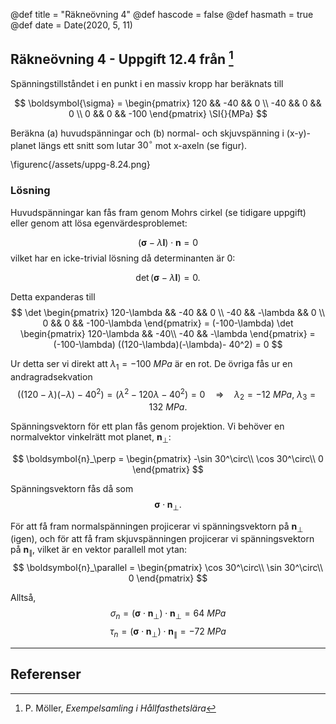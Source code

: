@def title = "Räkneövning 4"
@def hascode = false
@def hasmath = true
@def date = Date(2020, 5, 11)

## Räkneövning 4 - Uppgift 12.4 från [^moller]

Spänningstillståndet i en punkt i en massiv kropp har beräknats till

$$
\boldsymbol{\sigma} = \begin{pmatrix}
120 && -40 && 0 \\
-40 && 0 && 0 \\
0 && 0 && -100
\end{pmatrix} \SI{}{MPa}
$$

Beräkna (a) huvudspänningar och (b) normal- och skjuvspänning i (x-y)-planet längs ett snitt som lutar $30^\circ$ mot x-axeln (se figur).

\figurenc{/assets/uppg-8.24.png}

### Lösning

Huvudspänningar kan fås fram genom Mohrs cirkel (se tidigare uppgift) eller genom att lösa egenvärdesproblemet:

$$
(\boldsymbol{\sigma} - \lambda \boldsymbol{I}) \cdot \boldsymbol{n} = 0
$$
vilket har en icke-trivial lösning då determinanten är 0:

$$
\det (\boldsymbol{\sigma} - \lambda \boldsymbol{I}) = 0.
$$

Detta expanderas till
$$
\det \begin{pmatrix}
120-\lambda && -40 && 0 \\
-40 && -\lambda && 0 \\
0 && 0 && -100-\lambda
\end{pmatrix} = (-100-\lambda) \det \begin{pmatrix}
120-\lambda && -40\\
-40 && -\lambda
\end{pmatrix} = (-100-\lambda) ((120-\lambda)(-\lambda)- 40^2) = 0
$$

Ur detta ser vi direkt att $\lambda_1 = \SI{-100}{MPa}$ är en rot. De övriga fås ur en andragradsekvation
$$
((120-\lambda)(-\lambda)- 40^2) = (\lambda^2 - 120\lambda - 40^2) = 0 \quad \Rightarrow \quad \lambda_2 =  \SI{-12}{MPa},\ \lambda_3 =  \SI{132}{MPa}.
$$

Spänningsvektorn för ett plan fås genom projektion. Vi behöver en normalvektor vinkelrätt mot planet, $\boldsymbol{n}_\perp$:

$$
\boldsymbol{n}_\perp = \begin{pmatrix}
-\sin 30^\circ\\
\cos 30^\circ\\
0
\end{pmatrix}
$$

Spänningsvektorn fås då som
$$
\boldsymbol{\sigma} \cdot \boldsymbol{n}_\perp.
$$

För att få fram normalspänningen projicerar vi spänningsvektorn på $\boldsymbol{n}_\perp$ (igen), och för att få fram skjuvspänningen projicerar vi spänningsvektorn på $\boldsymbol{n}_\parallel$, vilket är en vektor parallell mot ytan:
$$
\boldsymbol{n}_\parallel = \begin{pmatrix}
\cos 30^\circ\\
\sin 30^\circ\\
0
\end{pmatrix}
$$


Alltså,
$$
\sigma_n = (\boldsymbol{\sigma} \cdot \boldsymbol{n}_\perp) \cdot \boldsymbol{n}_\perp = \SI{64}{MPa}
$$
$$
\tau_n = (\boldsymbol{\sigma} \cdot \boldsymbol{n}_\perp) \cdot \boldsymbol{n}_\parallel = \SI{-72}{MPa}
$$

---

## Referenser

[^moller]: P. Möller, *Exempelsamling i Hållfasthetslära*
[^extra]: *Extra övningsexempel i hållfasthetslära för TME061*
